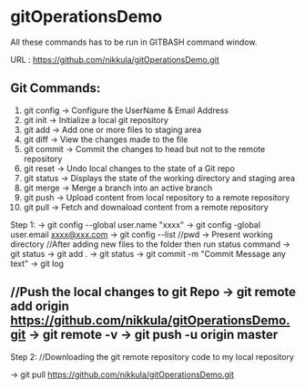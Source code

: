 # gitOperationsDemo
All these commands has to be run in GITBASH command window.

URL : https://github.com/nikkula/gitOperationsDemo.git

Git Commands:
-------------
1.  git config  -> Configure the UserName & Email Address
2.  git init  -> Initialize a local git repository
3.  git add -> Add one or more files to staging area
4.  git diff  -> View the changes made to the file
5.  git commit  -> Commit the changes to head but not to the remote repository
6.  git reset -> Undo local changes to the state of a Git repo
7.  git status  -> Displays the state of the working directory and staging area
8.  git merge -> Merge a branch into an active branch
9.  git push  -> Upload content from local repository to a remote repository
10.  git pull  -> Fetch and downaload content from a remote repository

Step 1:
-> git config --global user.name "xxxx"
-> git config -global user.email xxxx@xxx.com
-> git config --list
//pwd -> Present working directory
//After adding new files to the folder then run status command
-> git status
-> git add .
-> git status
-> git commit -m "Commit Message any text"
-> git log

//Push the local changes to git Repo
-> git remote add origin https://github.com/nikkula/gitOperationsDemo.git
-> git remote -v
-> git push -u origin master
--------------------------
Step 2:
//Downloading the git remote repository code to my local repository

-> git pull https://github.com/nikkula/gitOperationsDemo.git

